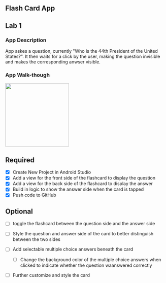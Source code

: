 ## Flash Card App

## Lab 1

### App Description
App askes a question, currently "Who is the 44th President of the United States?". It then waits for a click by the user, making the question invisible and makes the corresponding anwser visible.

### App Walk-though
<img src="https://i.imgur.com/MUpHY8G.gif" width=200><br>

## Required
- [x] Create New Project in Android Studio
- [x] Add a view for the front side of the flashcard to display the question
- [x] Add a view for the back side of the flashcard to display the answer
- [x] Build in logic to show the answer side when the card is tapped
- [x] Push code to GitHub
## Optional
- [ ] toggle the flashcard between the question side and the answer side
- [ ] Style the question and answer side of the card to better distinguish between the two sides
- [ ] Add selectable multiple choice answers beneath the card
   - [ ] Change the background color of the multiple choice answers when clicked to indicate whether the question waanswered correctly
- [ ] Further customize and style the card


